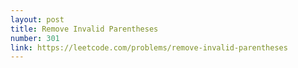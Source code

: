 ```yaml
---
layout: post
title: Remove Invalid Parentheses
number: 301
link: https://leetcode.com/problems/remove-invalid-parentheses
---
```


